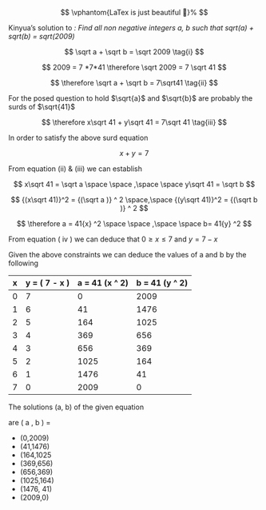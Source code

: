 
$$
\vphantom{LaTex is just beautiful 🥹}% 
$$

Kinyua’s solution to *: Find all non negative integers a, b such that sqrt(a) + sqrt(b) = sqrt(2009)* 

$$
\sqrt a + \sqrt b = \sqrt 2009 \tag{i}
$$

$$
2009 = 7 *7*41  \therefore \sqrt 2009 = 7 \sqrt 41
$$

$$
\therefore \sqrt a + \sqrt b = 7\sqrt41 \tag{ii}
$$

For the posed question to hold  $\sqrt{a}$ and $\sqrt{b}$   are probably the surds of $\sqrt{41}$

$$
\therefore x\sqrt 41 + y\sqrt 41 = 7\sqrt 41 \tag{iii}
$$

In order to satisfy the above surd equation

$$
x + y = 7   \tag{iv}
$$

From equation (ii) & (iii) we can establish

$$
x\sqrt 41 = \sqrt a \space \space ,\space \space  y\sqrt 41 = \sqrt b 
$$

$$
{(x\sqrt 41)}^2 = {(\sqrt a )} ^ 2 \space,\space {(y\sqrt 41)}^2 = {(\sqrt b )} ^ 2    
$$

$$
\therefore a = 41{x} ^2   \space \space ,\space \space b= 41{y} ^2
$$

From equation ( iv ) we can deduce  that  $0 \geq x \leq 7$  and  $y = 7 -x$

Given the above constraints we can deduce the values of a and b by the following

| x | y   =  ( 7 - x ) | a = 41 (x ^ 2) | b = 41 (y ^ 2) |
| --- | --- | --- | --- |
| 0 | 7 | 0 | 2009 |
| 1 | 6 | 41 | 1476 |
| 2 | 5 | 164 | 1025 |
| 3 | 4 | 369 | 656 |
| 4 | 3 | 656 | 369 |
| 5 | 2 | 1025 | 164 |
| 6 | 1 | 1476 | 41 |
| 7 | 0 | 2009 | 0 |

The solutions (a, b) of the given equation 

are ( a , b ) =    

- (0,2009)
- (41,1476)
- (164,1025
- (369,656)
- (656,369)
- (1025,164)
- (1476, 41)
- (2009,0)
